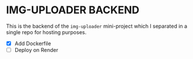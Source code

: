 # IMG-UPLOADER BACKEND

This is the backend of the `img-uploader` mini-project which I separated in a single repo for hosting purposes. 

- [x] Add Dockerfile
- [ ] Deploy on Render
